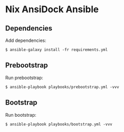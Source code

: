 # Nix AnsiDock Ansible

## Dependencies

Add dependencies:

```
$ ansible-galaxy install -fr requirements.yml
```


## Prebootstrap

Run prebootstrap:

```
$ ansible-playbook playbooks/prebootstrap.yml -vvv
```
## Bootstrap

Run bootstrap:

```
$ ansible-playbook playbooks/bootstrap.yml -vvv
```
